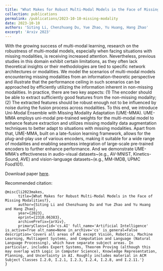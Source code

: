 ```yaml
---
title: "What Makes for Robust Multi-Modal Models in the Face of Missing Modalities?"
collection: publications
permalink: /publications/2023-10-10-missing-modality
date: 2023-10-10
authors: 'Siting Li, Chenzhuang Du, Yue Zhao, Yu Huang, Hang Zhao'
excerpt: 'Arxiv 2023'
---
```

With the growing success of multi-modal learning, research on the robustness of multi-modal models, especially when facing situations with missing modalities, is receiving increased attention. Nevertheless, previous studies in this domain exhibit certain limitations, as they often lack theoretical insights or their methodologies are tied to specific network architectures or modalities. We model the scenarios of multi-modal models encountering missing modalities from an information-theoretic perspective and illustrate that the performance ceiling in such scenarios can be approached by efficiently utilizing the information inherent in non-missing modalities. In practice, there are two key aspects: (1) The encoder should be able to extract sufficiently good features from the non-missing modality; (2) The extracted features should be robust enough not to be influenced by noise during the fusion process across modalities. To this end, we introduce Uni-Modal Ensemble with Missing Modality Adaptation (UME-MMA). UME-MMA employs uni-modal pre-trained weights for the multi-modal model to enhance feature extraction and utilizes missing modality data augmentation techniques to better adapt to situations with missing modalities. Apart from that, UME-MMA, built on a late-fusion learning framework, allows for the plug-and-play use of various encoders, making it suitable for a wide range of modalities and enabling seamless integration of large-scale pre-trained encoders to further enhance performance. And we demonstrate UME-MMA's effectiveness in audio-visual datasets~(e.g., AV-MNIST, Kinetics-Sound, AVE) and vision-language datasets~(e.g., MM-IMDB, UPMC Food101).

Download paper [here](https://arxiv.org/pdf/2310.06383.pdf).

Recommended citation: 

```
@misc{li2023makes,
      title={What Makes for Robust Multi-Modal Models in the Face of Missing Modalities?}, 
      author={Siting Li and Chenzhuang Du and Yue Zhao and Yu Huang and Hang Zhao},
      year={2023},
      eprint={2310.06383},
      archivePrefix={arXiv},
      primaryClass={id='cs.AI' full_name='Artificial Intelligence' is_active=True alt_name=None in_archive='cs' is_general=False description='Covers all areas of AI except Vision, Robotics, Machine Learning, Multiagent Systems, and Computation and Language (Natural Language Processing), which have separate subject areas. In particular, includes Expert Systems, Theorem Proving (although this may overlap with Logic in Computer Science), Knowledge Representation, Planning, and Uncertainty in AI. Roughly includes material in ACM Subject Classes I.2.0, I.2.1, I.2.3, I.2.4, I.2.8, and I.2.11.'}
}
```

